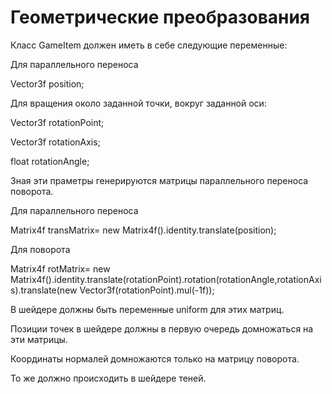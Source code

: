 # Геометрические преобразования


Класс GameItem должен иметь в себе следующие переменные:

Для параллельного переноса

Vector3f position;

Для вращения около заданной точки, вокруг заданной оси:

Vector3f rotationPoint;

Vector3f rotationAxis;

float rotationAngle;

Зная эти праметры генерируются матрицы параллельного переноса поворота.

Для параллельного переноса

Matrix4f transMatrix= new Matrix4f().identity.translate(position);

Для поворота

Matrix4f rotMatrix= new Matrix4f().identity.translate(rotationPoint).rotation(rotationAngle,rotationAxis).translate(new Vector3f(rotationPoint).mul(-1f));

В шейдере должны быть переменные uniform для этих матриц.

Позиции точек в шейдере должны в первую очередь домножаться на эти матрицы.

Координаты нормалей домножаются только на матрицу поворота.

То же должно происходить в шейдере теней.

